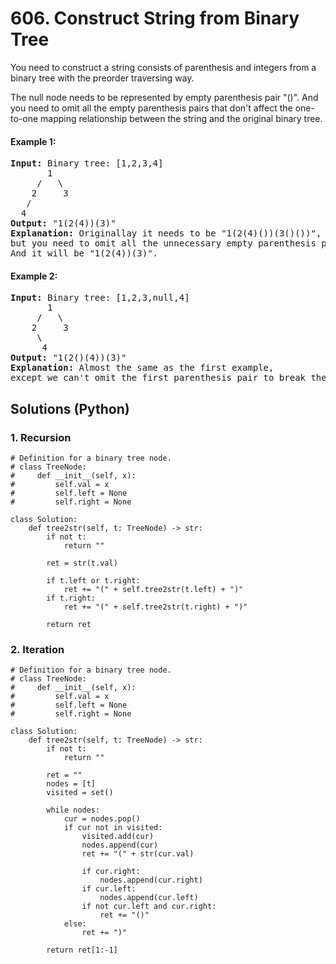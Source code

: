 # 606. Construct String from Binary Tree
You need to construct a string consists of parenthesis and integers from a binary tree with the preorder traversing way.

The null node needs to be represented by empty parenthesis pair "()". And you need to omit all the empty parenthesis pairs that don't affect the one-to-one mapping relationship between the string and the original binary tree.

#### Example 1:
<pre>
<strong>Input:</strong> Binary tree: [1,2,3,4]
       1
     /   \
    2     3
   /    
  4     
<strong>Output:</strong> "1(2(4))(3)"
<strong>Explanation:</strong> Originallay it needs to be "1(2(4)())(3()())", 
but you need to omit all the unnecessary empty parenthesis pairs. 
And it will be "1(2(4))(3)".
</pre>

#### Example 2:
<pre>
<strong>Input:</strong> Binary tree: [1,2,3,null,4]
       1
     /   \
    2     3
     \  
      4 
<strong>Output:</strong> "1(2()(4))(3)"
<strong>Explanation:</strong> Almost the same as the first example, 
except we can't omit the first parenthesis pair to break the one-to-one mapping relationship between the input and the output.
</pre>

## Solutions (Python)

### 1. Recursion
```Python3
# Definition for a binary tree node.
# class TreeNode:
#     def __init__(self, x):
#         self.val = x
#         self.left = None
#         self.right = None

class Solution:
    def tree2str(self, t: TreeNode) -> str:
        if not t:
            return ""

        ret = str(t.val)

        if t.left or t.right:
            ret += "(" + self.tree2str(t.left) + ")"
        if t.right:
            ret += "(" + self.tree2str(t.right) + ")"

        return ret
```

### 2. Iteration
```Python3
# Definition for a binary tree node.
# class TreeNode:
#     def __init__(self, x):
#         self.val = x
#         self.left = None
#         self.right = None

class Solution:
    def tree2str(self, t: TreeNode) -> str:
        if not t:
            return ""

        ret = ""
        nodes = [t]
        visited = set()

        while nodes:
            cur = nodes.pop()
            if cur not in visited:
                visited.add(cur)
                nodes.append(cur)
                ret += "(" + str(cur.val)

                if cur.right:
                    nodes.append(cur.right)
                if cur.left:
                    nodes.append(cur.left)
                if not cur.left and cur.right:
                    ret += "()"
            else:
                ret += ")"

        return ret[1:-1]
```
